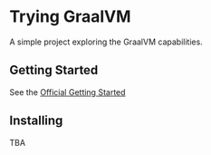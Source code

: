# Trying GraalVM

A simple project exploring the GraalVM capabilities. 

## Getting Started

See the [Official Getting Started](https://www.graalvm.org/docs/getting-started/)

## Installing

TBA
